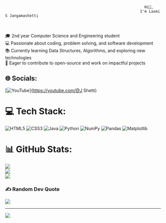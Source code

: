                                                                    Hi👋,
                                                                 I'm Laxmi S Jangamashetti
<br><br>🎓 2nd year Computer Science and Engineering student  <br>💻 Passionate about coding, problem solving, and software development  <br>📚 Currently learning Data Structures, Algorithms, and exploring new technologies  <br>🚀 Eager to contribute to open-source and work on impactful projects<br>


## 🌐 Socials:
[![YouTube](https://img.shields.io/badge/YouTube-%23FF0000.svg?logo=YouTube&logoColor=white)](https://youtube.com/@J Shetti) 

# 💻 Tech Stack:
![HTML5](https://img.shields.io/badge/html5-%23E34F26.svg?style=for-the-badge&logo=html5&logoColor=white) ![CSS3](https://img.shields.io/badge/css3-%231572B6.svg?style=for-the-badge&logo=css3&logoColor=white) ![Java](https://img.shields.io/badge/java-%23ED8B00.svg?style=for-the-badge&logo=openjdk&logoColor=white) ![Python](https://img.shields.io/badge/python-3670A0?style=for-the-badge&logo=python&logoColor=ffdd54) ![NumPy](https://img.shields.io/badge/numpy-%23013243.svg?style=for-the-badge&logo=numpy&logoColor=white) ![Pandas](https://img.shields.io/badge/pandas-%23150458.svg?style=for-the-badge&logo=pandas&logoColor=white) ![Matplotlib](https://img.shields.io/badge/Matplotlib-%23ffffff.svg?style=for-the-badge&logo=Matplotlib&logoColor=black)
# 📊 GitHub Stats:
![](https://github-readme-stats.vercel.app/api?username=laxmi-SJ&theme=default_repocard&hide_border=false&include_all_commits=false&count_private=false)<br/>
![](https://nirzak-streak-stats.vercel.app/?user=laxmi-SJ&theme=default_repocard&hide_border=false)<br/>
![](https://github-readme-stats.vercel.app/api/top-langs/?username=laxmi-SJ&theme=default_repocard&hide_border=false&include_all_commits=false&count_private=false&layout=compact)

### ✍️ Random Dev Quote
![](https://quotes-github-readme.vercel.app/api?type=horizontal&theme=dark)

---
[![](https://visitcount.itsvg.in/api?id=laxmi-SJ&icon=0&color=0)](https://visitcount.itsvg.in)

<!-- Proudly created with GPRM ( https://gprm.itsvg.in ) -->
